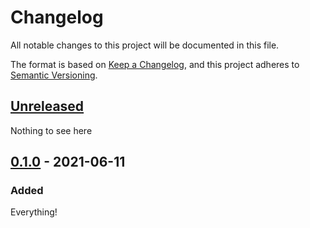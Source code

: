 # Changelog

All notable changes to this project will be documented in this file.

The format is based on [Keep a Changelog](https://keepachangelog.com/en/1.0.0/),
and this project adheres to [Semantic Versioning](https://semver.org/spec/v2.0.0.html).

## [Unreleased]

Nothing to see here

## [0.1.0] - 2021-06-11

### Added

Everything!

[Unreleased]: https://github.com/malynium/hex-rgbs/compare/v0.1.0...HEAD
[0.1.0]: https://github.com/malynium/hex-rgbs/releases/tag/v0.1.0